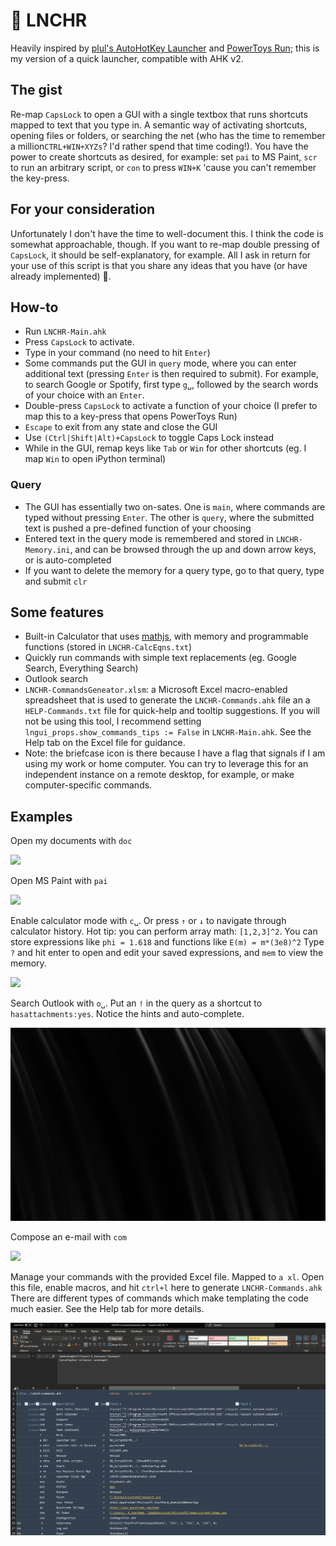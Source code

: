 # 🚀 LNCHR

Heavily inspired by [plul's AutoHotKey Launcher](https://github.com/plul/Public-AutoHotKey-Scripts)
and [PowerToys Run](https://learn.microsoft.com/en-us/windows/powertoys/run); this is my version of a quick launcher, compatible with AHK v2.

## The gist
Re-map `CapsLock` to open a GUI with a single textbox that runs shortcuts mapped to text that you type in. A semantic way of activating shortcuts, opening files or folders, or searching the net (who has the time to remember a million`CTRL+WIN+XYZs`? I'd rather spend that time coding!). 
You have the power to create shortcuts as desired, for example: set `pai` to MS Paint, `scr` to run an arbitrary script, or `con` to press `WIN+K` 'cause you can't remember the key-press.


## For your consideration
Unfortunately I don't have the time to well-document this. I think the code is somewhat approachable, though. 
If you want to re-map double pressing of `CapsLock`, it should be self-explanatory, for example.
All I ask in return for your use of this script is that you share any ideas that you have (or have already implemented) 🙂.



## How-to
* Run `LNCHR-Main.ahk`
* Press `CapsLock` to activate.
* Type in your command (no need to hit `Enter`)
* Some commands put the GUI in `query` mode, where you can enter additional text (pressing `Enter` is then required to submit). For example, to search Google or Spotify, first type `g␣`, followed by the search words of your choice with an `Enter`.
* Double-press `CapsLock` to activate a function of your choice (I prefer to map this to a key-press that opens PowerToys Run)
* `Escape` to exit from any state and close the GUI
* Use `(Ctrl|Shift|Alt)+CapsLock` to toggle Caps Lock instead
* While in the GUI, remap keys like `Tab` or `Win` for other shortcuts (eg. I map `Win` to open iPython terminal)

### Query
* The GUI has essentially two on-sates. One is `main`, where commands are typed without pressing `Enter`. The other is `query`, where the submitted text is pushed a pre-defined function of your choosing
* Entered text in the query mode is remembered and stored in `LNCHR-Memory.ini`, and can be browsed through the up and down arrow keys, or is auto-completed
* If you want to delete the memory for a query type, go to that query, type and submit `clr`

## Some features
* Built-in Calculator that uses [mathjs](https://mathjs.org/docs/expressions/parsing.html), with memory and programmable functions (stored in `LNCHR-CalcEqns.txt`)
* Quickly run commands with simple text replacements (eg. Google Search, Everything Search)
* Outlook search
* `LNCHR-CommandsGeneator.xlsm`: a Microsoft Excel macro-enabled spreadsheet that is used to generate the `LNCHR-Commands.ahk`  file an  a `HELP-Commands.txt` file for  quick-help and tooltip suggestions. If you will not be using this tool, I recommend setting
  `lngui_props.show_commands_tips := False` in `LNCHR-Main.ahk`. See the Help tab on the Excel file for guidance.
* Note: the briefcase icon is there because I have a flag that signals if I am
using my work or home computer. You can try to leverage this for an independent instance on a remote desktop, for example, or make computer-specific commands.





## Examples

Open my documents with `doc`

![](https://github.com/kalekje/LNCHR-pub/blob/master/demo/Doc.gif)

Open MS Paint with `pai`

![](https://github.com/kalekje/LNCHR-pub/blob/master/demo/Paint.gif)

Enable calculator mode with `c␣`. Or press `↑` or `↓` to navigate through calculator history. 
Hot tip: you can perform array math: `[1,2,3]^2`. You can store expressions like `phi = 1.618` and functions like `E(m) = m*(3e8)^2`
Type `?` and hit enter to open and edit your saved expressions, and `mem` to view the memory.


![](https://github.com/kalekje/LNCHR-pub/blob/master/demo/Calc.gif)


Search Outlook with `o␣`. Put an `!` in the query as a shortcut to `hasattachments:yes`. Notice the hints and auto-complete.

![](https://github.com/kalekje/LNCHR-pub/blob/master/demo/Outlook.gif)

Compose an e-mail with `com`

![](https://github.com/kalekje/LNCHR-pub/blob/master/demo/Compose.gif)

Manage your commands with the provided Excel file. Mapped to `a xl`. Open this file, enable macros, and hit `ctrl+l` here
to generate `LNCHR-Commands.ahk` There are different types of commands which make templating the code much easier.
See the Help tab for more details.

![](https://github.com/kalekje/LNCHR-pub/blob/master/demo/XL.png)

